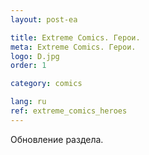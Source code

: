 ```yaml
---
layout: post-ea

title: Extreme Comics. Герои.
meta: Extreme Comics. Герои.
logo: D.jpg
order: 1

category: comics

lang: ru
ref: extreme_comics_heroes
---
```


Обновление раздела.
